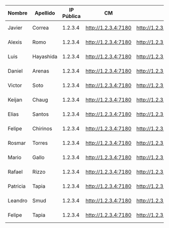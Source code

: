 | Nombre   | Apellido  | IP Pública | CM                  | EFM                         | NIFI                     | NiFi Registry                      | Schema Registry     | SMM                 | Hue                 | CDSW                       |
|----------|-----------|------------|---------------------|-----------------------------|--------------------------|------------------------------------|---------------------|---------------------|---------------------|----------------------------|
| Javier   | Correa    | 1.2.3.4    | http://1.2.3.4:7180 | http://1.2.3.4:10080/efm/ui | http://1.2.3.4:8080/nifi | http://1.2.3.4:18080/nifi-registry | http://1.2.3.4:7788 | http://1.2.3.4:9991 | http://1.2.3.4:8888 | http://cdsw.1.2.3.4.nip.io |
| Alexis   | Romo      | 1.2.3.4    | http://1.2.3.4:7180 | http://1.2.3.4:10080/efm/ui | http://1.2.3.4:8080/nifi | http://1.2.3.4:18080/nifi-registry | http://1.2.3.4:7788 | http://1.2.3.4:9991 | http://1.2.3.4:8888 | http://cdsw.1.2.3.4.nip.io |
| Luis     | Hayashida | 1.2.3.4    | http://1.2.3.4:7180 | http://1.2.3.4:10080/efm/ui | http://1.2.3.4:8080/nifi | http://1.2.3.4:18080/nifi-registry | http://1.2.3.4:7788 | http://1.2.3.4:9991 | http://1.2.3.4:8888 | http://cdsw.1.2.3.4.nip.io |
| Daniel   | Arenas    | 1.2.3.4    | http://1.2.3.4:7180 | http://1.2.3.4:10080/efm/ui | http://1.2.3.4:8080/nifi | http://1.2.3.4:18080/nifi-registry | http://1.2.3.4:7788 | http://1.2.3.4:9991 | http://1.2.3.4:8888 | http://cdsw.1.2.3.4.nip.io |
| Victor   | Soto      | 1.2.3.4    | http://1.2.3.4:7180 | http://1.2.3.4:10080/efm/ui | http://1.2.3.4:8080/nifi | http://1.2.3.4:18080/nifi-registry | http://1.2.3.4:7788 | http://1.2.3.4:9991 | http://1.2.3.4:8888 | http://cdsw.1.2.3.4.nip.io |
| Keijan   | Chaug     | 1.2.3.4    | http://1.2.3.4:7180 | http://1.2.3.4:10080/efm/ui | http://1.2.3.4:8080/nifi | http://1.2.3.4:18080/nifi-registry | http://1.2.3.4:7788 | http://1.2.3.4:9991 | http://1.2.3.4:8888 | http://cdsw.1.2.3.4.nip.io |
| Elias    | Santos    | 1.2.3.4    | http://1.2.3.4:7180 | http://1.2.3.4:10080/efm/ui | http://1.2.3.4:8080/nifi | http://1.2.3.4:18080/nifi-registry | http://1.2.3.4:7788 | http://1.2.3.4:9991 | http://1.2.3.4:8888 | http://cdsw.1.2.3.4.nip.io |
| Felipe   | Chirinos  | 1.2.3.4    | http://1.2.3.4:7180 | http://1.2.3.4:10080/efm/ui | http://1.2.3.4:8080/nifi | http://1.2.3.4:18080/nifi-registry | http://1.2.3.4:7788 | http://1.2.3.4:9991 | http://1.2.3.4:8888 | http://cdsw.1.2.3.4.nip.io |
| Rosmar   | Torres    | 1.2.3.4    | http://1.2.3.4:7180 | http://1.2.3.4:10080/efm/ui | http://1.2.3.4:8080/nifi | http://1.2.3.4:18080/nifi-registry | http://1.2.3.4:7788 | http://1.2.3.4:9991 | http://1.2.3.4:8888 | http://cdsw.1.2.3.4.nip.io |
| Mario    | Gallo     | 1.2.3.4    | http://1.2.3.4:7180 | http://1.2.3.4:10080/efm/ui | http://1.2.3.4:8080/nifi | http://1.2.3.4:18080/nifi-registry | http://1.2.3.4:7788 | http://1.2.3.4:9991 | http://1.2.3.4:8888 | http://cdsw.1.2.3.4.nip.io |
| Rafael   | Rizzo     | 1.2.3.4    | http://1.2.3.4:7180 | http://1.2.3.4:10080/efm/ui | http://1.2.3.4:8080/nifi | http://1.2.3.4:18080/nifi-registry | http://1.2.3.4:7788 | http://1.2.3.4:9991 | http://1.2.3.4:8888 | http://cdsw.1.2.3.4.nip.io |
| Patricia | Tapia     | 1.2.3.4    | http://1.2.3.4:7180 | http://1.2.3.4:10080/efm/ui | http://1.2.3.4:8080/nifi | http://1.2.3.4:18080/nifi-registry | http://1.2.3.4:7788 | http://1.2.3.4:9991 | http://1.2.3.4:8888 | http://cdsw.1.2.3.4.nip.io |
| Leandro  | Smud      | 1.2.3.4    | http://1.2.3.4:7180 | http://1.2.3.4:10080/efm/ui | http://1.2.3.4:8080/nifi | http://1.2.3.4:18080/nifi-registry | http://1.2.3.4:7788 | http://1.2.3.4:9991 | http://1.2.3.4:8888 | http://cdsw.1.2.3.4.nip.io |
| Felipe   | Tapia     | 1.2.3.4    | http://1.2.3.4:7180 | http://1.2.3.4:10080/efm/ui | http://1.2.3.4:8080/nifi | http://1.2.3.4:18080/nifi-registry | http://1.2.3.4:7788 | http://1.2.3.4:9991 | http://1.2.3.4:8888 | http://cdsw.1.2.3.4.nip.io |
